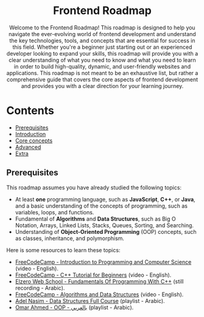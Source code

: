 <h1 align="center"><b>Frontend Roadmap</b></h1>
<p align="center">
    Welcome to the Frontend Roadmap! This roadmap is designed to help you navigate the ever-evolving world of frontend development and understand the key technologies, tools, and concepts that are essential for success in this field. Whether you're a beginner just starting out or an experienced developer looking to expand your skills, this roadmap will provide you with a clear understanding of what you need to know and what you need to learn in order to build high-quality, dynamic, and user-friendly websites and applications. This roadmap is not meant to be an exhaustive list, but rather a comprehensive guide that covers the core aspects of frontend development and provides you with a clear direction for your learning journey.
</p>

<h1><b>Contents</b></h1>

* <a href="#prerequisites">Prerequisites</a>
* <a href="#">Introduction</a>
* <a href="#">Core concepts</a>
* <a href="#">Advanced</a>
* <a href="#">Extra</a>

<h2 id="prerequisites"><b>Prerequisites</b></h2>
This roadmap assumes you have already studied the following topics:

* At least **one** programming language, such as **JavaScript**, **C++**, or **Java**, and a basic understanding of the concepts of programming, such as variables, loops, and functions.
* Fundamental of **Algorithms** and **Data Structures**, such as Big O Notation, Arrays, Linked Lists, Stacks, Queues, Sorting, and Searching.
* Understanding of **Object-Oriented Programming** (OOP) concepts, such as classes, inheritance, and polymorphism.

Here is some resources to learn these topics:

* [FreeCodeCamp - Introduction to Programming and Computer Science](https://youtu.be/zOjov-2OZ0E) (video - English).
* [FreeCodeCamp - C++ Tutorial for Beginners](https://youtu.be/vLnPwxZdW4Y) (video - English).
* [Elzero Web School - Fundamentals Of Programming With C++](https://youtube.com/playlist?list=PLDoPjvoNmBAwy-rS6WKudwVeb_x63EzgS) (still recording - Arabic).
* [FreeCodeCamp - Algorithms and Data Structures](https://youtu.be/8hly31xKli0) (video - English).
* [Adel Nasim - Data Structures Full Course](https://youtube.com/playlist?list=PLCInYL3l2AajqOUW_2SwjWeMwf4vL4RSp) (playlist - Arabic).
* [Omar Ahmed - OOP - بالعربي](https://youtube.com/playlist?list=PLwWuxCLlF_ue7GPvoG_Ko1x43tZw5cz9v) (playlist - Arabic).